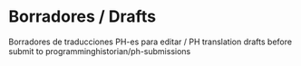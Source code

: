 # Borradores / Drafts
Borradores de traducciones PH-es para editar / PH translation drafts before submit to programminghistorian/ph-submissions
